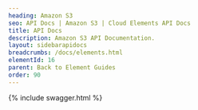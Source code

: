 ```yaml
---
heading: Amazon S3
seo: API Docs | Amazon S3 | Cloud Elements API Docs
title: API Docs
description: Amazon S3 API Documentation.
layout: sidebarapidocs
breadcrumbs: /docs/elements.html
elementId: 16
parent: Back to Element Guides
order: 90
---
```


{% include swagger.html %}
